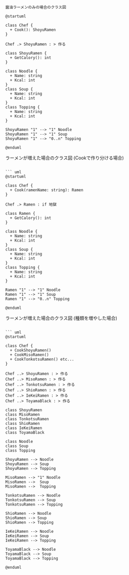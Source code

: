 ```
醤油ラーメンのみの場合のクラス図
```

``` uml
@startuml

class Chef {
  + Cook(): ShoyuRamen 
}

Chef .> ShoyuRamen : > 作る

class ShoyuRamen {
  + GetCalory(): int
}

class Noodle {
  + Name: string
  + Kcal: int
}
class Soup {
  + Name: string
  + Kcal: int
}
class Topping {
  + Name: string
  + Kcal: int
}

ShoyuRamen "1" --> "1" Noodle
ShoyuRamen "1" --> "1" Soup
ShoyuRamen "1" --> "0..n" Topping

@enduml

```
ラーメンが増えた場合のクラス図 (Cookで作り分ける場合)
```

``` uml
@startuml

class Chef {
  + Cook(ramenName: string): Ramen 
}

Chef .> Ramen : if 地獄

class Ramen {
  + GetCalory(): int
}

class Noodle {
  + Name: string
  + Kcal: int
}
class Soup {
  + Name: string
  + Kcal: int
}
class Topping {
  + Name: string
  + Kcal: int
}

Ramen "1" --> "1" Noodle
Ramen "1" --> "1" Soup
Ramen "1" --> "0..n" Topping

@enduml

```
ラーメンが増えた場合のクラス図 (種類を増やした場合)
```

``` uml
@startuml

class Chef {
  + CookShoyuRamen()
  + CookMisoRamen()
  + CookTonkotsuRamen() etc...
}

Chef ..> ShoyuRamen : > 作る
Chef ..> MisoRamen : > 作る
Chef ..> TonkotsuRamen : > 作る
Chef ..> ShioRamen : > 作る
Chef ..> IeKeiRamen : > 作る
Chef ..> ToyamaBlack : > 作る

class ShoyuRamen
class MisoRamen
class TonkotsuRamen
class ShioRamen
class IeKeiRamen
class ToyamaBlack

class Noodle
class Soup
class Topping

ShoyuRamen --> Noodle
ShoyuRamen --> Soup
ShoyuRamen --> Topping

MisoRamen --> "1" Noodle
MisoRamen -->  Soup
MisoRamen -->  Topping

TonkotsuRamen --> Noodle
TonkotsuRamen --> Soup
TonkotsuRamen --> Topping

ShioRamen --> Noodle
ShioRamen --> Soup
ShioRamen --> Topping

IeKeiRamen --> Noodle
IeKeiRamen --> Soup
IeKeiRamen --> Topping

ToyamaBlack --> Noodle
ToyamaBlack --> Soup
ToyamaBlack --> Topping

@enduml
```
